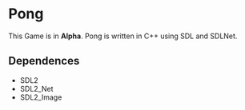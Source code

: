 # Pong
This Game is in **Alpha**.
Pong is written in C++ using SDL and SDLNet.

## Dependences
- SDL2
- SDL2_Net
- SDL2_Image